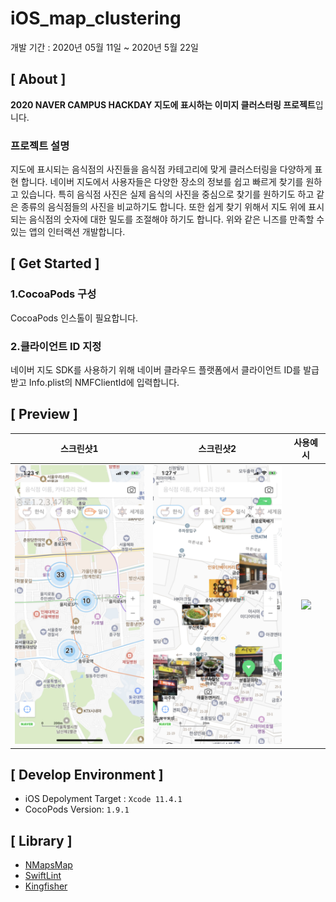 # iOS_map_clustering
개발 기간 : 2020년 05월 11일  ~ 2020년 5월 22일

## [ About ]
**2020 NAVER CAMPUS HACKDAY 지도에 표시하는 이미지 클러스터링 프로젝트**입니다.
### 프로젝트 설명
지도에 표시되는 음식점의 사진들을 음식점 카테고리에 맞게 클러스터링을 다양하게 표현 합니다. 네이버 지도에서 사용자들은 다양한 장소의 정보를 쉽고 빠르게 찾기를 원하고 있습니다. 특히 음식점 사진은 실제 음식의 사진을 중심으로 찾기를 원하기도 하고 같은 종류의 음식점들의 사진을 비교하기도 합니다. 또한 쉽게 찾기 위해서 지도 위에 표시되는 음식점의 숫자에 대한 밀도를 조절해야 하기도 합니다. 위와 같은 니즈를 만족할 수 있는 앱의 인터랙션 개발합니다.

## [ Get Started ]
### 1.CocoaPods 구성
CocoaPods 인스톨이 필요합니다.
### 2.클라이언트 ID 지정
네이버 지도 SDK를 사용하기 위해 네이버 클라우드 플랫폼에서 클라이언트 ID를 발급받고 Info.plist의 NMFClientId에 입력합니다.

## [ Preview ]
| 스크린샷1                    | 스크린샷2                                  | 사용예시                                  |
|:------------------------------:|:---------------------------------:|:---------------------------------:|
|![](ReadMeResource/screenshot_1.png) |![](ReadMeResource/screenshot_2.png) |![](ReadMeResource/simulation.gif) |

## [ Develop Environment ]
- iOS Depolyment Target : `Xcode 11.4.1`
- CocoPods Version:  `1.9.1`


## [ Library ]
- [NMapsMap](https://github.com/navermaps)
- [SwiftLint](https://github.com/realm/SwiftLint)
- [Kingfisher](https://github.com/onevcat/Kingfisher)

